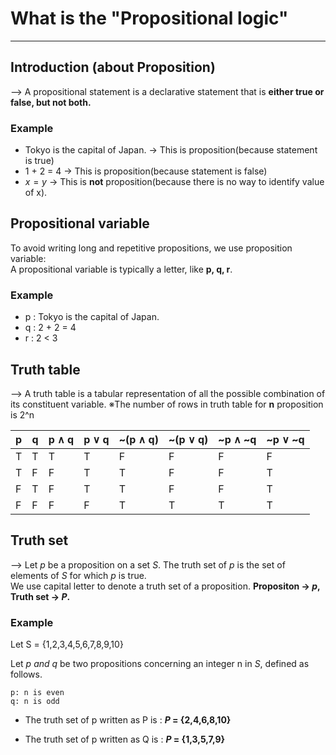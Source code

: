 # What is the "Propositional logic"
***
## Introduction (about Proposition)
--> A propositional statement is a declarative statement that is **either true or false, but not both.**

### Example
* Tokyo is the capital of Japan. → This is proposition(because statement is true)
* 1 + 2 = 4 → This is proposition(because statement is false)
* $x = y$ → This is **not** proposition(because there is no way to identify value of x).

## Propositional variable
To avoid writing long and repetitive propositions, we use proposition variable:<br>
A propositional variable is typically a letter, like **p, q, r**.

### Example
* p : Tokyo is the capital of Japan.
* q : 2 + 2 = 4
* r : 2 < 3

## Truth table
--> A truth table is a tabular representation of all the possible combination of its constituent variable.
※The number of rows in truth table for **n** proposition is 2^n

<table>
  <thead>
    <tr>
      <th>p</th>
      <th>q</th>
      <th>p ∧ q</th>
      <th>p ∨ q</th>
      <th>~(p ∧ q)</th>
      <th>~(p ∨ q)</th>
      <th>~p ∧ ~q</th>
      <th>~p ∨ ~q</th>
    </tr>
  </thead>
  <tbody>
    <tr>
      <td>T</td>
      <td>T</td>
      <td>T</td>
      <td>T</td>
      <td>F</td>
      <td>F</td>
      <td>F</td>
      <td>F</td>
    </tr>
    <tr>
      <td>T</td>
      <td>F</td>
      <td>F</td>
      <td>T</td>
      <td>T</td>
      <td>F</td>
      <td>F</td>
      <td>T</td>
    </tr>
    <tr>
      <td>F</td>
      <td>T</td>
      <td>F</td>
      <td>T</td>
      <td>T</td>
      <td>F</td>
      <td>F</td>
      <td>T</td>
    </tr>
    <tr>
      <td>F</td>
      <td>F</td>
      <td>F</td>
      <td>F</td>
      <td>T</td>
      <td>T</td>
      <td>T</td>
      <td>T</td>
    </tr>
  </tbody>
</table>


## Truth set
--> Let *p* be a proposition on a set *S*. The truth set of *p* is the set of elements of *S* for which *p* is true.<br>
We use capital letter to denote a truth set of a proposition.
**Propositon -> *p*,  Truth set -> *P*.**

### Example
Let S = {1,2,3,4,5,6,7,8,9,10}

Let *p and q* be two propositions concerning an integer n in *S*, defined as follows.
```angular2html
p: n is even
q: n is odd
```

 - The truth set of p written as P is :
***P* = {2,4,6,8,10}**

 - The truth set of p written as Q is :
***P* = {1,3,5,7,9}**









